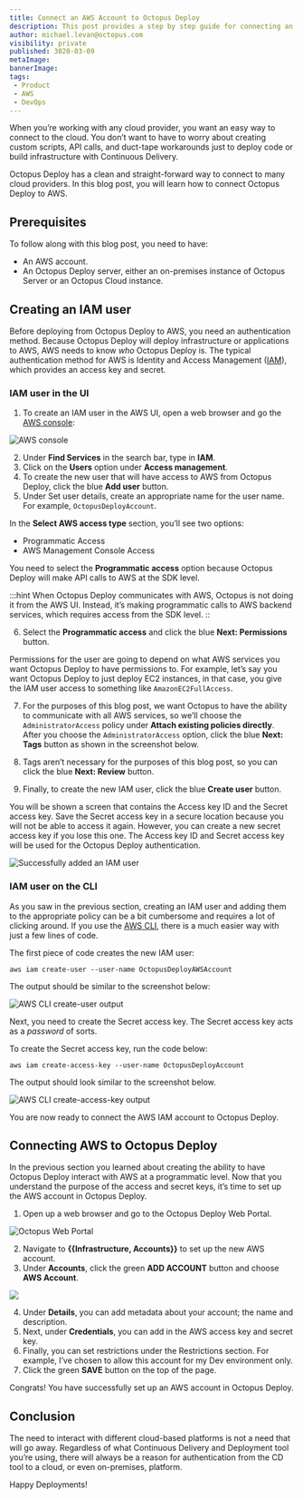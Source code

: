 ```yaml
---
title: Connect an AWS Account to Octopus Deploy
description: This post provides a step by step guide for connecting an AWS account to Octopus Deploy.
author: michael.levan@octopus.com
visibility: private
published: 3020-03-09
metaImage: 
bannerImage: 
tags:
 - Product
 - AWS
 - DevOps
---
```


When you’re working with any cloud provider, you want an easy way to connect to the cloud. You don’t want to have to worry about creating custom scripts, API calls, and duct-tape workarounds just to deploy code or build infrastructure with Continuous Delivery.

Octopus Deploy has a clean and straight-forward way to connect to many cloud providers. In this blog post, you will learn how to connect Octopus Deploy to AWS.

## Prerequisites

To follow along with this blog post, you need to have:

- An AWS account.
- An Octopus Deploy server, either an on-premises instance of Octopus Server or an Octopus Cloud instance.

## Creating an IAM user

Before deploying from Octopus Deploy to AWS, you need an authentication method. Because Octopus Deploy will deploy infrastructure or applications to AWS, AWS needs to know *who* Octopus Deploy is. The typical authentication method for AWS is Identity and Access Management ([IAM](https://aws.amazon.com/iam/#:~:text=AWS%20Identity%20and%20Access%20Management%20(IAM)%20enables%20you%20to%20manage,offered%20at%20no%20additional%20charge.)), which provides an access key and secret.

### IAM user in the UI

1. To create an IAM user in the AWS UI, open a web browser and go the [AWS console](https://aws.amazon.com/console/):

![AWS console](images/1.png)

2. Under **Find Services** in the search bar, type in **IAM**.
3. Click on the **Users** option under **Access management**.
4. To create the new user that will have access to AWS from Octopus Deploy, click the blue **Add user** button.
5. Under Set user details, create an appropriate name for the user name. For example, `OctopusDeployAccount`.

In the **Select AWS access type** section, you’ll see two options:

- Programmatic Access
- AWS Management Console Access

You need to select the **Programmatic access** option because Octopus Deploy will make API calls to AWS at the SDK level. 

:::hint
When Octopus Deploy communicates with AWS, Octopus is not doing it from the AWS UI. Instead, it’s making programmatic calls to AWS backend services, which requires access from the SDK level.
::

6. Select the **Programmatic access** and click the blue **Next: Permissions** button.

Permissions for the user are going to depend on what AWS services you want Octopus Deploy to have permissions to. For example, let’s say you want Octopus Deploy to just deploy EC2 instances, in that case, you give the IAM user access to something like `AmazonEC2FullAccess`. 

7. For the purposes of this blog post, we want Octopus to have the ability to communicate with all AWS services, so we’ll choose the `AdministratorAccess` policy under **Attach existing policies directly**. After you choose the `AdministratorAccess` option, click the blue **Next: Tags** button as shown in the screenshot below.

8. Tags aren’t necessary for the purposes of this blog post, so you can click the blue **Next: Review** button.

9. Finally, to create the new IAM user, click the blue **Create user** button.

You will be shown a screen that contains the Access key ID and the Secret access key. Save the Secret access key in a secure location because you will not be able to access it again. However, you can create a new secret access key if you lose this one. The Access key ID and Secret access key will be used for the Octopus Deploy authentication.

![Successfully added an IAM user](images/10.png)

### IAM user on the CLI

As you saw in the previous section, creating an IAM user and adding them to the appropriate policy can be a bit cumbersome and requires a lot of clicking around. If you use the [AWS CLI](https://aws.amazon.com/cli/), there is a much easier way with just a few lines of code.

The first piece of code creates the new IAM user:

```
aws iam create-user --user-name OctopusDeployAWSAccount
```

The output should be similar to the screenshot below:

![AWS CLI create-user output](images/11.png)

Next, you need to create the Secret access key. The Secret access key acts as a *password* of sorts.

To create the Secret access key, run the code below:

```
aws iam create-access-key --user-name OctopusDeployAccount
```

The output should look similar to the screenshot below.

![AWS CLI create-access-key output](images/12.png)

You are now ready to connect the AWS IAM account to Octopus Deploy.

## Connecting AWS to Octopus Deploy

In the previous section you learned about creating the ability to have Octopus Deploy interact with AWS at a programmatic level. Now that you understand the purpose of the access and secret keys, it’s time to set up the AWS account in Octopus Deploy.

1. Open up a web browser and go to the Octopus Deploy Web Portal.

![Octopus Web Portal](images/13.png)

2. Navigate to **{{Infrastructure, Accounts}}** to set up the new AWS account.
3. Under **Accounts**, click the green **ADD ACCOUNT** button and choose **AWS Account**.

![](images/19.png)

4. Under **Details**, you can add metadata about your account; the name and description.
5. Next, under **Credentials**, you can add in the AWS access key and secret key.
6. Finally, you can set restrictions under the Restrictions section. For example, I’ve chosen to allow this account for my Dev environment only.
7. Click the green **SAVE** button on the top of the page.

Congrats! You have successfully set up an AWS account in Octopus Deploy.

## Conclusion

The need to interact with different cloud-based platforms is not a need that will go away. Regardless of what Continuous Delivery and Deployment tool you’re using, there will always be a reason for authentication from the CD tool to a cloud, or even on-premises, platform. 

Happy Deployments!
